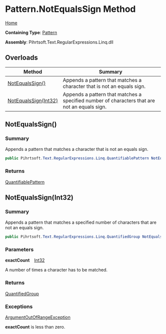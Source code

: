 # Pattern\.NotEqualsSign Method

[Home](../../../../../../README.md)

**Containing Type**: [Pattern](../README.md)

**Assembly**: Pihrtsoft\.Text\.RegularExpressions\.Linq\.dll

## Overloads

| Method | Summary |
| ------ | ------- |
| [NotEqualsSign()](#Pihrtsoft_Text_RegularExpressions_Linq_Pattern_NotEqualsSign) | Appends a pattern that matches a character that is not an equals sign\. |
| [NotEqualsSign(Int32)](#Pihrtsoft_Text_RegularExpressions_Linq_Pattern_NotEqualsSign_System_Int32_) | Appends a pattern that matches a specified number of characters that are not an equals sign\. |

## NotEqualsSign\(\) <a name="Pihrtsoft_Text_RegularExpressions_Linq_Pattern_NotEqualsSign"></a>

### Summary

Appends a pattern that matches a character that is not an equals sign\.

```csharp
public Pihrtsoft.Text.RegularExpressions.Linq.QuantifiablePattern NotEqualsSign()
```

### Returns

[QuantifiablePattern](../../QuantifiablePattern/README.md)

## NotEqualsSign\(Int32\) <a name="Pihrtsoft_Text_RegularExpressions_Linq_Pattern_NotEqualsSign_System_Int32_"></a>

### Summary

Appends a pattern that matches a specified number of characters that are not an equals sign\.

```csharp
public Pihrtsoft.Text.RegularExpressions.Linq.QuantifiedGroup NotEqualsSign(int exactCount)
```

### Parameters

**exactCount** &ensp; [Int32](https://docs.microsoft.com/en-us/dotnet/api/system.int32)

A number of times a character has to be matched\.

### Returns

[QuantifiedGroup](../../QuantifiedGroup/README.md)

### Exceptions

[ArgumentOutOfRangeException](https://docs.microsoft.com/en-us/dotnet/api/system.argumentoutofrangeexception)

**exactCount** is less than zero\.

